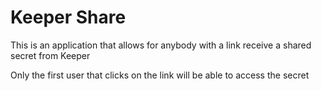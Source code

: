 # Keeper Share

This is an application that allows for anybody with a link receive a shared secret from Keeper

Only the first user that clicks on the link will be able to access the secret

